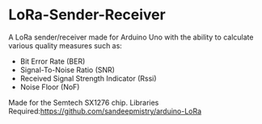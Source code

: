 # LoRa-Sender-Receiver
A LoRa sender/receiver made for Arduino Uno with the ability to calculate various quality measures such as:
- Bit Error Rate (BER)
- Signal-To-Noise Ratio (SNR)
- Received Signal Strength Indicator (Rssi)
- Noise Floor (NoF)

Made for the Semtech SX1276 chip.
Libraries Required:https://github.com/sandeepmistry/arduino-LoRa
